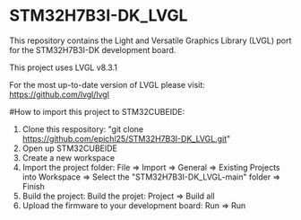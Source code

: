 # STM32H7B3I-DK_LVGL

This repository contains the Light and Versatile Graphics Library (LVGL) port for the STM32H7B3I-DK development board. 

This project uses LVGL v8.3.1

For the most up-to-date version of LVGL please visit: https://github.com/lvgl/lvgl


#How to import this project to STM32CUBEIDE:
1. Clone this respository: "git clone https://github.com/epichl25/STM32H7B3I-DK_LVGL.git"
2. Open up STM32CUBEIDE
3. Create a new workspace
4. Import the project folder: File => Import => General => Existing Projects into Workspace => Select the "STM32H7B3I-DK_LVGL-main" folder => Finish
5. Build the project: Build the projet: Project => Build all
6. Upload the firmware to your development board: Run => Run
